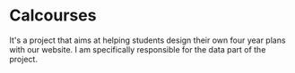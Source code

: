 # Calcourses
It's a project that aims at helping students design their own four year plans with our website. I am specifically responsible for the data part of the project.
